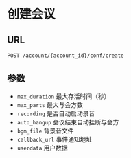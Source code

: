 # 创建会议

## URL
```
POST /account/{account_id}/conf/create
```

## 参数

- `max_duration`            最大存活时间（秒）
- `max_parts`               最大与会方数
- `recording`               是否自动启动录音
- `auto_hangup`             会议结束自动挂断与会方
- `bgm_file`                背景音文件
- `callback_url`            事件通知地址
- `userdata`                用户数据
